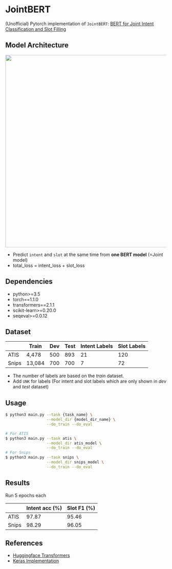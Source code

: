 # JointBERT

(Unofficial) Pytorch implementation of `JointBERT`: [BERT for Joint Intent Classification and Slot Filling](https://arxiv.org/abs/1902.10909)

## Model Architecture

<p float="left" align="center">
    <img width="600" src="https://user-images.githubusercontent.com/28896432/68875755-b2f92900-0746-11ea-8819-401d60e4185f.png" />  
</p>

- Predict `intent` and `slot` at the same time from **one BERT model** (=Joint model)
- total_loss = intent_loss + slot_loss

## Dependencies

- python>=3.5
- torch==1.1.0
- transformers==2.1.1
- scikit-learn>=0.20.0
- seqeval>=0.0.12

## Dataset

|       | Train  | Dev | Test | Intent Labels | Slot Labels |
| ----- | ------ | --- | ---- | ------------- | ----------- |
| ATIS  | 4,478  | 500 | 893  | 21            | 120         |
| Snips | 13,084 | 700 | 700  | 7             | 72          |

- The number of labels are based on the _train_ dataset.
- Add `UNK` for labels (For intent and slot labels which are only shown in _dev_ and _test_ dataset)

## Usage

```bash
$ python3 main.py --task {task_name} \
                  --model_dir {model_dir_name} \
                  --do_train --do_eval

# For ATIS
$ python3 main.py --task atis \
                  --model_dir atis_model \
                  --do_train --do_eval
# For Snips
$ python3 main.py --task snips \
                  --model_dir snips_model \
                  --do_train --do_eval
```

## Results

Run 5 epochs each

|       | Intent acc (%) | Slot F1 (%) |
| ----- | -------------- | ----------- |
| ATIS  | 97.87          | 95.46       |
| Snips | 98.29          | 96.05       |

## References

- [Huggingface Transformers](https://github.com/huggingface/transformers)
- [Keras Implementation](https://github.com/lytum/joint-intent-classification-and-slot-filling-based-on-BERT)
